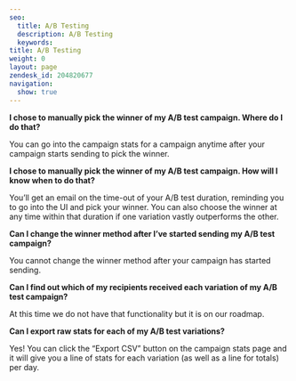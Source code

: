 ```yaml
---
seo:
  title: A/B Testing
  description: A/B Testing
  keywords: 
title: A/B Testing
weight: 0
layout: page
zendesk_id: 204820677
navigation:
  show: true
---
```


**I chose to manually pick the winner of my A/B test campaign. Where do I do that?**

You can go into the campaign stats for a campaign anytime after your campaign starts sending to pick the winner.

**I chose to manually pick the winner of my A/B test campaign. How will I know when to do that?**

You’ll get an email on the time-out of your A/B test duration, reminding you to go into the UI and pick your winner. You can also choose the winner at any time within that duration if one variation vastly outperforms the other.

**Can I change the winner method after I’ve started sending my A/B test campaign?**

You cannot change the winner method after your campaign has started sending.

**Can I find out which of my recipients received each variation of my A/B test campaign?**

At this time we do not have that functionality but it is on our roadmap.

**Can I export raw stats for each of my A/B test variations?**

Yes! You can click the “Export CSV” button on the campaign stats page and it will give you a line of stats for each variation (as well as a line for totals) per day.

